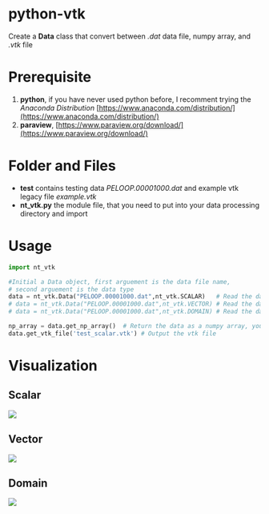 # python-vtk
Create a **Data** class that convert between *.dat* data file, numpy array, and *.vtk* file

# Prerequisite
1. **python**, if you have never used python before, I recomment trying the *Anaconda Distribution*  [https://www.anaconda.com/distribution/](https://www.anaconda.com/distribution/)
2. **paraview**, [https://www.paraview.org/download/](https://www.paraview.org/download/)

# Folder and Files
- **test** contains testing data *PELOOP.00001000.dat* and example vtk legacy file *example.vtk*
- **nt_vtk.py** the module file, that you need to put into your data processing directory and import

# Usage
``` python
import nt_vtk

#Initial a Data object, first arguement is the data file name,
# second arguement is the data type
data = nt_vtk.Data("PELOOP.00001000.dat",nt_vtk.SCALAR)   # Read the data as a scalar
# data = nt_vtk.Data("PELOOP.00001000.dat",nt_vtk.VECTOR) # Read the data as a vector
# data = nt_vtk.Data("PELOOP.00001000.dat",nt_vtk.DOMAIN) # Read the data as domain data

np_array = data.get_np_array()  # Return the data as a numpy array, you can put it into your usual data processing process
data.get_vtk_file('test_scalar.vtk') # Output the vtk file
```

# Visualization
## Scalar
![](/Scalar.png)

## Vector
![](/Vector.png)

## Domain
![](/Domain.png)
